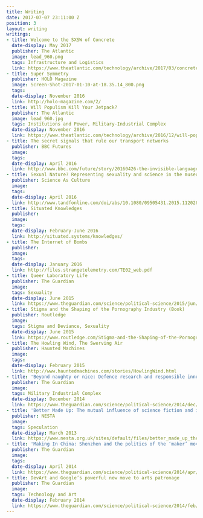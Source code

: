 ```yaml
---
title: Writing
date: 2017-07-07 23:11:00 Z
position: 3
layout: writing
writings:
- title: Welcome to the SXSW of Concrete
  date-display: May 2017
  publisher: The Atlantic
  image: lead_960.png
  tags: Infrastructure and Logistics
  link: https://www.theatlantic.com/technology/archive/2017/03/concrete-america/518502/
- title: Super Symmetry
  publisher: HOLO Magazine
  image: Screen-Shot-2017-01-10-at-18.35.14_800.png
  tags: 
  date-display: November 2016
  link: http://holo-magazine.com/2/
- title: Will Populism Kill Your Jetpack?
  publisher: The Atlantic
  image: lead_960.jpg
  tags: Institutions and Power, Military-Industrial Complex
  date-display: November 2016
  link: https://www.theatlantic.com/technology/archive/2016/12/will-populism-kill-your-jetpack/510734/
- title: The secret signals that rule our transport networks
  publisher: BBC Futures
  image: 
  tags: 
  date-display: April 2016
  link: http://www.bbc.com/future/story/20160426-the-invisible-language-of-trains-boats-and-planes
- title: Sexual Nature? Representing sexuality and science in the museum
  publisher: Science As Culture
  image: 
  tags: 
  date-display: April 2016
  link: http://www.tandfonline.com/doi/abs/10.1080/09505431.2015.1120284?journalCode=csac20&
- title: Situated Knowledges
  publisher: 
  image: 
  tags: 
  date-display: February-June 2016
  link: http://situated.systems/knowledges/
- title: The Internet of Bombs
  publisher: 
  image: 
  tags: 
  date-display: January 2016
  link: http://files.strangetelemetry.com/TE02_web.pdf
- title: Queer Laboratory Life
  publisher: The Guardian
  image: 
  tags: Sexuality
  date-display: June 2015
  link: https://www.theguardian.com/science/political-science/2015/jun/29/queer-laboratory-life-recognising-the-work-of-lgbt-scientists
- title: Stigma and the Shaping of the Pornography Industry (Book)
  publisher: Routledge
  image: 
  tags: Stigma and Deviance, Sexuality
  date-display: June 2015
  link: https://www.routledge.com/Stigma-and-the-Shaping-of-the-Pornography-Industry/Voss/p/book/9780415821179
- title: The Howling Wind, The Swerving Air
  publisher: Haunted Machines
  image: 
  tags: 
  date-display: February 2015
  link: http://www.hauntedmachines.com/stories/HowlingWind.html
- title: 'Beyond naughty or nice: Defence research and responsible innovation'
  publisher: The Guardian
  image: 
  tags: Military Industrial Complex
  date-display: December 2014
  link: https://www.theguardian.com/science/political-science/2014/dec/24/beyond-naughty-or-nice-defence-research-and-responsible-innovation
- title: 'Better Made Up: The mutual influence of science fiction and innovation'
  publisher: NESTA
  image: 
  tags: Speculation
  date-display: March 2013
  link: https://www.nesta.org.uk/sites/default/files/better_made_up_the_mutual_influence_of_science_fiction_and_innovation.pdf
- title: 'Making In China: Shenzhen and the politics of the ‘maker’ movement'
  publisher: The Guardian
  image: 
  tags: 
  date-display: April 2014
  link: https://www.theguardian.com/science/political-science/2014/apr/24/making-in-china-maker-faire-shenzhen-global-politics-maker-movement
- title: DevArt and Google’s powerful new move to arts patronage
  publisher: The Guardian
  image: 
  tags: Technology and Art
  date-display: February 2014
  link: https://www.theguardian.com/science/political-science/2014/feb/28/devart-googles-powerful-new-move-to-arts-patronage
---
```


